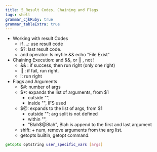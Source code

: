 ```yaml
---
title: 5_Result Codes, Chaining and Flags
tags: shell
grammar_cjkRuby: true
grammar_tableExtra: true
---
```


* Working with result Codes
	* if ...: use result code
	* $?: last result code.
	* and operator: ls myfile && echo "File Exist"
* Chaining Execution: and &&, or || , not !
	* && : if success, then run right (only one right)
	* || : if fail, run right.
	* !: run right
* Flags and Arguments
	* $#: number of args
	* $\*: expands the list of arguments, from $1
		* outside "",
		* inside "", IFS used
	* $@: expands to the list of args, from $1
		* outside "": arg split is not defined
		* within "", 
		* "Blah$@Blah", Blah is append to the first and last argument
	* shift: + num, remove arguments from the arg list.
	* getopts builtin, getopt command:
```bash
getopts optstring user_specific_vars [args]
```

